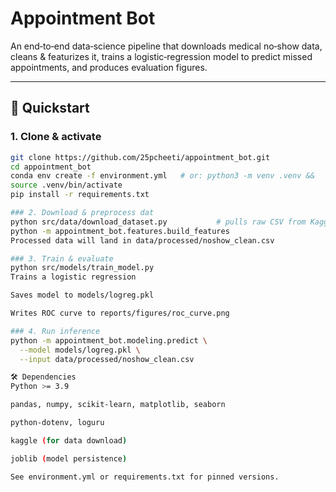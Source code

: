 # Appointment Bot

An end‑to‑end data‑science pipeline that downloads medical no‑show data, 
cleans & featurizes it, trains a logistic‑regression model to predict 
missed appointments, and produces evaluation figures.

---

## 🚀 Quickstart

### 1. Clone & activate
```bash
git clone https://github.com/25pcheeti/appointment_bot.git
cd appointment_bot
conda env create -f environment.yml   # or: python3 -m venv .venv && 
source .venv/bin/activate
pip install -r requirements.txt

### 2. Download & preprocess dat
python src/data/download_dataset.py           # pulls raw CSV from Kaggle
python -m appointment_bot.features.build_features
Processed data will land in data/processed/noshow_clean.csv

### 3. Train & evaluate
python src/models/train_model.py
Trains a logistic regression

Saves model to models/logreg.pkl

Writes ROC curve to reports/figures/roc_curve.png

### 4. Run inference
python -m appointment_bot.modeling.predict \
  --model models/logreg.pkl \
  --input data/processed/noshow_clean.csv

🛠️ Dependencies
Python >= 3.9

pandas, numpy, scikit‑learn, matplotlib, seaborn

python‑dotenv, loguru

kaggle (for data download)

joblib (model persistence)

See environment.yml or requirements.txt for pinned versions.
